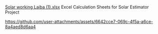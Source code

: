 [Solar working Laiba (1).xlsx](https://github.com/user-attachments/files/18430493/Solar.working.Laiba.1.xlsx)
Excel Calculation Sheets for Solar Estimator Project


https://github.com/user-attachments/assets/6642cce7-069c-4f5a-a6ce-8a4aed8d6aa4

